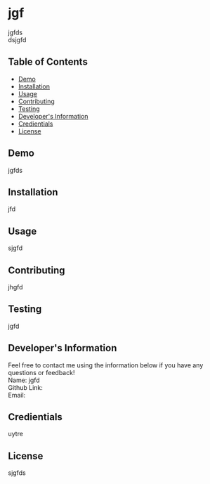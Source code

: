 # jgf
  jgfds
  <br>
  dsjgfd
  ## Table of Contents
  * [Demo](#demo)
  * [Installation](#installation)
  * [Usage](#usage)
  * [Contributing](#contributing)
  * [Testing](#testing)
  * [Developer's Information](#devInfo)
  * [Credientials](#credientials)
  * [License](#license)
  
  ## <a name="demo"></a>Demo
  jgfds
  ## <a name="installation"></a>Installation
  jfd
  ## <a name="usage"></a>Usage
  sjgfd
  ## <a name="contributing"></a>Contributing
  jhgfd
  ## <a name="testing"></a>Testing
  jgfd
  ## <a name="devInfo"></a>Developer's Information
  Feel free to contact me using the information below if you have any questions or feedback!
  <br>
  Name: jgfd
  <br>
  Github Link: <hgrd>
  <br>
  Email: <jgfes>
  ## <a name="credientials"></a>Credientials
  uytre
  ## <a name="license"></a>License
  sjgfds
